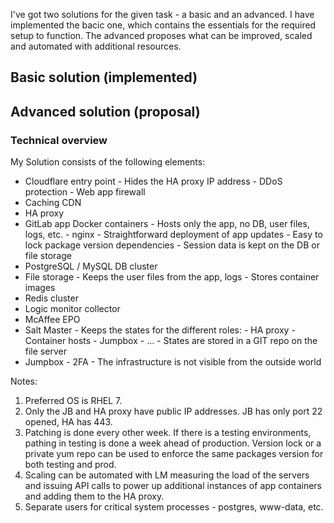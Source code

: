 I've got two solutions for the given task - a basic and an advanced. I have implemented the bacic one, which contains the essentials for the required setup to function. The advanced proposes what can be improved, scaled and automated with additional resources.


## Basic solution (implemented)

## Advanced solution (proposal)

### Technical overview

My Solution consists of the following elements:
- Cloudflare entry point
        - Hides the HA proxy IP address
        - DDoS protection
        - Web app firewall
- Caching CDN
- HA proxy
- GitLab app Docker containers
        - Hosts only the app, no DB, user files, logs, etc.
        - nginx
        - Straightforward deployment of app updates
        - Easy to lock package version dependencies
        - Session data is kept on the DB or file storage
- PostgreSQL / MySQL DB cluster
- File storage
        - Keeps the user files from the app, logs
        - Stores container images
- Redis cluster
- Logic monitor collector
- McAffee EPO
- Salt Master
        - Keeps the states for the different roles:
                - HA proxy
                - Container hosts
                - Jumpbox
                - …
        - States are stored in a GIT repo on the file server
- Jumpbox
        - 2FA
        - The infrastructure is not visible from the outside world

Notes:
1. Preferred OS is RHEL 7.
2. Only the JB and HA proxy have public IP addresses. JB has only port 22 opened, HA has 443.
3. Patching is done every other week. If there is a testing environments, pathing in testing is done a week ahead of production. Version lock or a private yum repo can be used to enforce the same packages version for both testing and prod.
4. Scaling can be automated with LM measuring the load of the servers and issuing API calls to power up additional instances of app containers and adding them to the HA proxy.
5. Separate users for critical system processes - postgres, www-data, etc.


